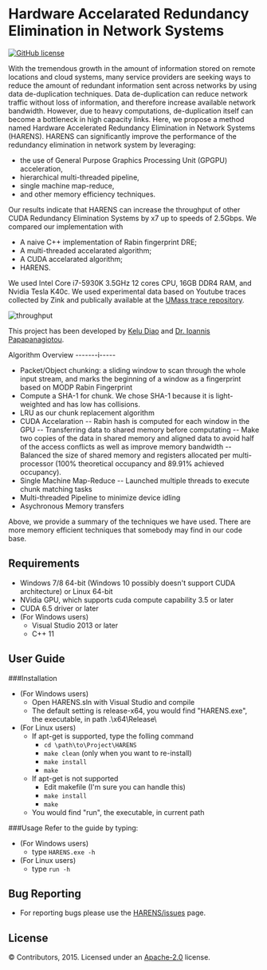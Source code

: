 # Hardware Accelarated Redundancy Elimination in Network Systems

[![GitHub license](http://dmlc.github.io/img/apache2.svg)](./LICENSE)

With the tremendous growth in the amount of information stored on remote locations and cloud systems, many service providers are seeking ways to reduce the amount of redundant information sent across networks by using data de-duplication techniques. Data de-duplication can reduce network traffic without loss of information, and therefore increase available network bandwidth. However, due to heavy computations, de-duplication itself can become a bottleneck in high capacity links. Here, we propose a method named Hardware Accelerated Redundancy Elimination in Network Systems (HARENS). HARENS can significantly improve the performance of the redundancy elimination in network system by leveraging:
- the use of General Purpose Graphics Processing Unit (GPGPU) acceleration,  
- hierarchical multi-threaded pipeline, 
- single machine map-reduce, 
- and other memory efficiency techniques.

Our results indicate that HARENS can increase the throughput of other CUDA Redundancy Elimination Systems by x7 up to speeds of 2.5Gbps. We compared our implementation with
- A naive C++ implementation of Rabin fingerprint DRE;
- A multi-threaded accelarated algorithm;
- A CUDA accelarated algorithm;
- HARENS.

We used Intel Core i7-5930K 3.5GHz 12 cores CPU, 16GB DDR4 RAM, and Nvidia Tesla K40c. We used experimental data based on Youtube traces collected by Zink and publically available at the [UMass trace repository](http://traces.cs.umass.edu/index.php/Network/Network).

![throughput](https://cloud.githubusercontent.com/assets/4562887/11403658/e47858c8-9352-11e5-80c4-af876147ea8b.png)



This project has been developed by [Kelu Diao](mailto:keludiao@gmail.com) and [Dr. Ioannis Papapanagiotou](mailto:ipapapa@ncsu.edu).

Algorithm Overview
-------i-----

- Packet/Object chunking: a sliding window to scan through the whole input stream, and marks the beginning of a window as a fingerprint based on MODP Rabin Fingerprint
- Compute a SHA-1 for chunk. We chose SHA-1 because it is light-weighted and has low has collisions.
- LRU as our chunk replacement algorithm 
- CUDA Accelaration
-- Rabin hash is computed for each window in the GPU
-- Transferring data to shared memory before computating
-- Make two copies of the data in shared memory and aligned data to avoid half of the access conflicts as well as improve memory bandwidth
-- Balanced the size of shared memory and registers allocated per multi-processor (100% theoretical occupancy and 89.91% achieved occupancy).
- Single Machine Map-Reduce
-- Launched multiple threads to execute chunk matching tasks
- Multi-threaded Pipeline to minimize device idling
- Asychronous Memory transfers

Above, we provide a summary of the techniques we have used. There are more memory efficient techniques that somebody may find in our code base.

Requirements
-------------

- Windows 7/8 64-bit (Windows 10 possibly doesn't support CUDA architecture) or Linux 64-bit
- NVidia GPU, which supports cuda compute capability 3.5 or later
- CUDA 6.5 driver or later
- (For Windows users)
  - Visual Studio 2013 or later
  - C++ 11

User Guide
-------------

###Installation
- (For Windows users)
  - Open HARENS.sln with Visual Studio and compile
  - The default setting is release-x64, you would find "HARENS.exe", the executable, in path .\x64\Release\
- (For Linux users)
  - If apt-get is supported, type the folling command
    - ```cd \path\to\Project\HARENS```
    - ```make clean``` (only when you want to re-install)
    - ```make install```
    - ```make```
  - If apt-get is not supported
    - Edit makefile (I'm sure you can handle this)
    - ```make install```
    - ```make```
  - You would find "run", the executable, in current path

###Usage
Refer to the guide by typing:
- (For Windows users)
  - type ```HARENS.exe -h```
- (For Linux users)
  - type ```run -h```

Bug Reporting
-------------
* For reporting bugs please use the [HARENS/issues](https://github.com/ipapapa/HARENS/issues) page.

License
-------
© Contributors, 2015. Licensed under an [Apache-2.0](https://github.com/ipapapa/HARENS/blob/master/License) license.

